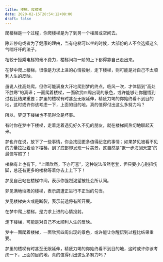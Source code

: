 ```yaml
---
title: 楼梯、爬楼梯
date: 2020-02-15T20:54:12+08:00
draft: false
---
```


爬楼梯是一个过程，你爬楼梯是为了到另一个楼层或空间去。<br>


除非停电或者为了健康的理由，当有电梯可以坐的时候，大部份的人不会选择这么气喘吁吁的法子。<br>


相较于搭乘电梯的毫不费力，楼梯间每一阶的上下都得靠自己走出来。<br>


在梦中爬上楼梯，很像是力求上进的心情投射，走下楼梯，则可能是对自己不太顺利人生的反映。<br>




虽说人往高处爬，但你可能满身大汗地爬到梦的终点，临风一吹，才体悟到“高处不胜寒”的真谛；一面爬着楼梯，一面欣赏四周出现的景色，或许能够让你醒悟到过程比结果重要；梦里的楼梯有时甚至无限延伸，精疲力竭的你始终看不到目的地，这时或许你该考虑一下，上面的目的地，真的值得付出这么多努力吗？

所以，梦见下楼梯也不见得全是坏事。<br>


有时你在梦中下楼梯，走着走着遇见好久不见的朋友，就在楼梯间热切地聊起天来。<br>


梦也许在说，放下了一些事情，你会找回更多值得纪念的事情；如果梦见被看不见的力量拉扯着滚下楼梯，到了底部却发现一片美景，这自然是“退一步海阔天空”的最佳写照了！

楼梯有上也有下，“上固欣然，下亦可喜”，这种说法虽然老套，但只要小心别扭伤脚，总还有更多的楼梯等着你去上上下下！

梦见自己站在楼梯中间，表示你强烈渴望被社会所认同。<br>


梦见满地垃圾的楼梯，表示周遭正进行不正当的勾当。<br>


梦见楼梯失火或是断裂，表示前途将有所开展。<br>


在梦中爬上楼梯，是力求上进的心情投射。<br>


走下楼梯，可能是对自己不太顺利人生的反映。<br>


梦中一面爬着楼梯，一面欣赏四周出现的景色，或许能让你醒悟到过程比结果重要。<br>


梦里的楼梯有时甚至无限延伸，精疲力竭的你始终看不到目的地，这时或许你该考虑一下，上面的目的地，真的值得付出这么多努力吗？